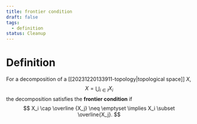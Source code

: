 ```yaml
---
title: frontier condition
draft: false
tags:
  - definition
status: Cleanup
---
```

# Definition
For a decomposition of  a [[20231220133911-topology|topological space]] $X$, 
$$
X = \bigcup_{i \in I} X_i
$$
the decomposition satisfies the **frontier condition** if 
$$
X_i \cap \overline {X_j} \neq \emptyset \implies X_i \subset \overline{X_j}.
$$

